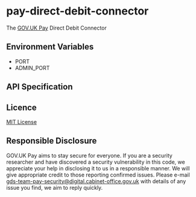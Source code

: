 # pay-direct-debit-connector

The [GOV.UK Pay](https://www.payments.service.gov.uk/) Direct Debit Connector

## Environment Variables

 - PORT  
 - ADMIN_PORT

## API Specification

## Licence

[MIT License](LICENCE)

## Responsible Disclosure

GOV.UK Pay aims to stay secure for everyone. If you are a security researcher and have discovered a security vulnerability in this code, we appreciate your help in disclosing it to us in a responsible manner. We will give appropriate credit to those reporting confirmed issues. Please e-mail gds-team-pay-security@digital.cabinet-office.gov.uk with details of any issue you find, we aim to reply quickly.

